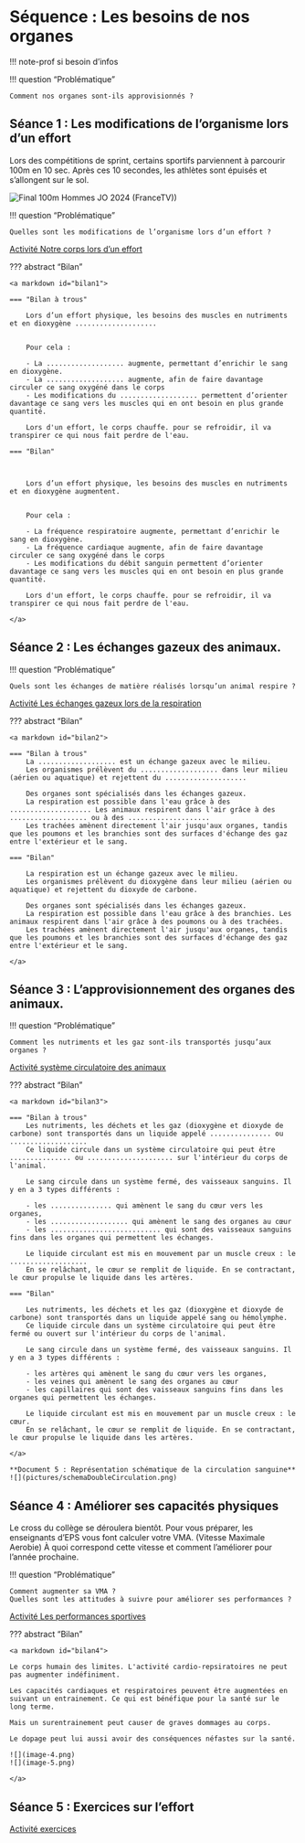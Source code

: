 # Séquence : Les besoins de nos organes

!!! note-prof
    si besoin d’infos


!!! question “Problématique”

    Comment nos organes sont-ils approvisionnés ? 

    



## Séance 1 : Les modifications de l’organisme lors d’un effort

Lors des compétitions de sprint, certains sportifs parviennent à parcourir 100m en 10 sec. Après ces 10 secondes, les athlètes sont épuisés et s’allongent sur le sol.

![Final 100m Hommes JO 2024 (FranceTV))](pictures/fin100m.png)


!!! question “Problématique”

    Quelles sont les modifications de l’organisme lors d’un effort ?

[Activité Notre corps lors d’un effort](../effortsPhysiques)




??? abstract “Bilan”

    <a markdown id="bilan1">

    === "Bilan à trous"
    
        Lors d’un effort physique, les besoins des muscles en nutriments et en dioxygène ....................


        Pour cela :

        - La ................... augmente, permettant d’enrichir le sang en dioxygène.
        - La ................... augmente, afin de faire davantage circuler ce sang oxygéné dans le corps
        - Les modifications du ................... permettent d’orienter davantage ce sang vers les muscles qui en ont besoin en plus grande quantité.
  
        Lors d'un effort, le corps chauffe. pour se refroidir, il va transpirer ce qui nous fait perdre de l'eau.

    === "Bilan"

        

        Lors d’un effort physique, les besoins des muscles en nutriments et en dioxygène augmentent.


        Pour cela :

        - La fréquence respiratoire augmente, permettant d’enrichir le sang en dioxygène.
        - La fréquence cardiaque augmente, afin de faire davantage circuler ce sang oxygéné dans le corps
        - Les modifications du débit sanguin permettent d’orienter davantage ce sang vers les muscles qui en ont besoin en plus grande quantité.
        
        Lors d'un effort, le corps chauffe. pour se refroidir, il va transpirer ce qui nous fait perdre de l'eau.

    </a>

## Séance 2 : Les échanges gazeux des animaux.

!!! question “Problématique”

    Quels sont les échanges de matière réalisés lorsqu’un animal respire ?
    
[Activité Les échanges gazeux lors de la respiration](../echangesGazAni)




??? abstract “Bilan”

    <a markdown id="bilan2">

    === "Bilan à trous"
        La ................... est un échange gazeux avec le milieu.
        Les organismes prélèvent du ................... dans leur milieu (aérien ou aquatique) et rejettent du ....................

        Des organes sont spécialisés dans les échanges gazeux.
        La respiration est possible dans l'eau grâce à des .................... Les animaux respirent dans l'air grâce à des ................... ou à des ....................
        Les trachées amènent directement l'air jusqu'aux organes, tandis que les poumons et les branchies sont des surfaces d'échange des gaz entre l'extérieur et le sang.

    === "Bilan"

        La respiration est un échange gazeux avec le milieu.
        Les organismes prélèvent du dioxygène dans leur milieu (aérien ou aquatique) et rejettent du dioxyde de carbone.

        Des organes sont spécialisés dans les échanges gazeux.
        La respiration est possible dans l'eau grâce à des branchies. Les animaux respirent dans l'air grâce à des poumons ou à des trachées.
        Les trachées amènent directement l'air jusqu'aux organes, tandis que les poumons et les branchies sont des surfaces d'échange des gaz entre l'extérieur et le sang.

    </a>

## Séance 3 : L’approvisionnement des organes des animaux.

!!! question “Problématique”

    Comment les nutriments et les gaz sont-ils transportés jusqu’aux organes ?
    
[Activité système circulatoire des animaux](../systCircu)


??? abstract “Bilan”

    <a markdown id="bilan3">

    === "Bilan à trous"
        Les nutriments, les déchets et les gaz (dioxygène et dioxyde de carbone) sont transportés dans un liquide appelé ............... ou ...................
        Ce liquide circule dans un système circulatoire qui peut être ............... ou ..................... sur l'intérieur du corps de l'animal.

        Le sang circule dans un système fermé, des vaisseaux sanguins. Il y en a 3 types différents :
        
        - les ............... qui amènent le sang du cœur vers les organes,
        - les ................... qui amènent le sang des organes au cœur
        - les ........................... qui sont des vaisseaux sanguins fins dans les organes qui permettent les échanges.

        Le liquide circulant est mis en mouvement par un muscle creux : le ...................
        En se relâchant, le cœur se remplit de liquide. En se contractant, le cœur propulse le liquide dans les artères.

    === "Bilan"

        Les nutriments, les déchets et les gaz (dioxygène et dioxyde de carbone) sont transportés dans un liquide appelé sang ou hémolymphe.
        Ce liquide circule dans un système circulatoire qui peut être fermé ou ouvert sur l'intérieur du corps de l'animal.

        Le sang circule dans un système fermé, des vaisseaux sanguins. Il y en a 3 types différents :
        
        - les artères qui amènent le sang du cœur vers les organes,
        - les veines qui amènent le sang des organes au cœur
        - les capillaires qui sont des vaisseaux sanguins fins dans les organes qui permettent les échanges.

        Le liquide circulant est mis en mouvement par un muscle creux : le cœur.
        En se relâchant, le cœur se remplit de liquide. En se contractant, le cœur propulse le liquide dans les artères.

    </a>

    **Document 5 : Représentation schématique de la circulation sanguine**
    ![](pictures/schemaDoubleCirculation.png)

<div style="page-break-after: always;"></div>



## Séance 4 : Améliorer ses capacités physiques

Le cross du collège se déroulera bientôt. Pour vous préparer, les enseignants d’EPS vous font calculer votre VMA. (Vitesse Maximale Aerobie)
À quoi correspond cette vitesse et comment l’améliorer pour l’année prochaine.


!!! question “Problématique”

    Comment augmenter sa VMA ?
    Quelles sont les attitudes à suivre pour améliorer ses performances ?



[Activité Les performances sportives](../perfSport)

??? abstract “Bilan”


    <a markdown id="bilan4">

    Le corps humain des limites. L'activité cardio-repsiratoires ne peut pas augmenter indéfiniment. 
    
    Les capacités cardiaques et respiratoires peuvent être augmentées en suivant un entrainement. Ce qui est bénéfique pour la santé sur le long terme.

    Mais un surentrainement peut causer de graves dommages au corps.

    Le dopage peut lui aussi avoir des conséquences néfastes sur la santé.

    ![](image-4.png)
    ![](image-5.png)

    </a>

    
## Séance 5 : Exercices sur l’effort



[Activité exercices](../exercices)
